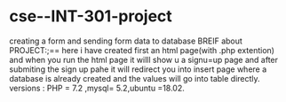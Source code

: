 # cse--INT-301-project
creating a form and sending form data to database 
BREIF about PROJECT:;==
here i have created first an html page(with .php extention) and when you run the html page it willl show u a signu=up page and after submiting the sign up pahe it will redirect you into insert page where a database is already created and the values will go into table directly.
versions :
PHP = 7.2 ,mysql= 5.2,ubuntu =18.02.
